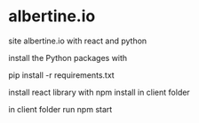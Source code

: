 # albertine.io
site albertine.io with react and python

install the Python packages with

pip install -r requirements.txt

install react library with npm install in client folder

in client folder run npm start
